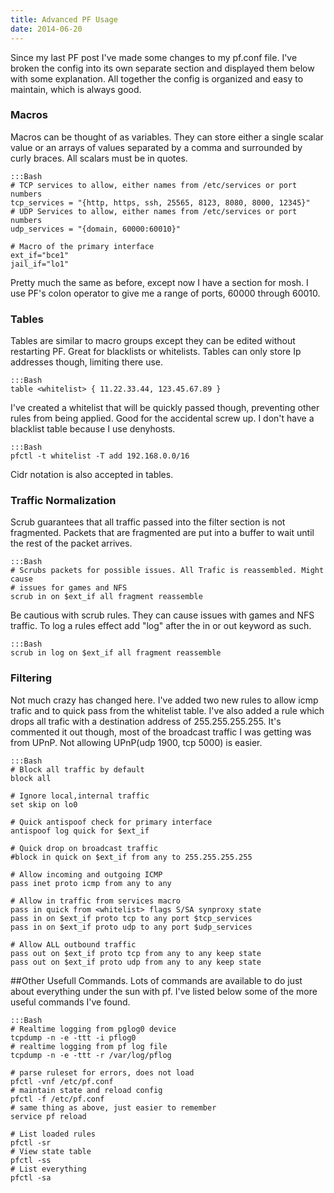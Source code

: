 ```yaml
---
title: Advanced PF Usage
date: 2014-06-20
---
```


Since my last PF post I've made some changes to my pf.conf file. I've broken the
config into its own separate section and displayed them below with some
explanation. All together the config is organized and easy to maintain, which is
always good.

### Macros

Macros can be thought of as variables. They can store either a single scalar value
or an arrays of values separated by a comma and surrounded by curly braces. All
scalars must be in quotes.

	:::Bash
	# TCP services to allow, either names from /etc/services or port numbers
	tcp_services = "{http, https, ssh, 25565, 8123, 8080, 8000, 12345}"
	# UDP Services to allow, either names from /etc/services or port numbers
	udp_services = "{domain, 60000:60010}"

	# Macro of the primary interface
	ext_if="bce1"
	jail_if="lo1"

Pretty much the same as before, except now I have a section for mosh. I use PF's
colon operator to give me a range of ports, 60000 through 60010.

### Tables

Tables are similar to macro groups except they can be edited without restarting
PF. Great for blacklists or whitelists. Tables can only store Ip addresses though,
limiting there use.

	:::Bash
	table <whitelist> { 11.22.33.44, 123.45.67.89 }

I've created a whitelist that will be quickly passed though, preventing other rules
from being applied. Good for the accidental screw up. I don't have a blacklist
table because I use denyhosts.  

	:::Bash
    pfctl -t whitelist -T add 192.168.0.0/16

Cidr notation is also accepted in tables.


### Traffic Normalization

Scrub guarantees that all traffic passed into the filter section is not fragmented. Packets
that are fragmented are put into a buffer to wait until the rest of the packet arrives.

	:::Bash
	# Scrubs packets for possible issues. All Trafic is reassembled. Might cause
	# issues for games and NFS
	scrub in on $ext_if all fragment reassemble

Be cautious with scrub rules. They can cause issues with games and NFS traffic.
To log a rules effect add "log" after the in or out keyword as such.

	:::Bash
	scrub in log on $ext_if all fragment reassemble

### Filtering

Not much crazy has changed here. I've added two new rules to allow icmp trafic and to
quick pass from the whitelist table. I've also added a rule which drops all
trafic with a destination address of 255.255.255.255. It's commented it out though,
most of the broadcast traffic I was getting was from UPnP. Not allowing
UPnP(udp 1900, tcp 5000) is easier.

	:::Bash
	# Block all traffic by default
	block all

	# Ignore local,internal traffic
	set skip on lo0

	# Quick antispoof check for primary interface
	antispoof log quick for $ext_if

	# Quick drop on broadcast traffic
	#block in quick on $ext_if from any to 255.255.255.255

	# Allow incoming and outgoing ICMP
	pass inet proto icmp from any to any

	# Allow in traffic from services macro
	pass in quick from <whitelist> flags S/SA synproxy state
	pass in on $ext_if proto tcp to any port $tcp_services
	pass in on $ext_if proto udp to any port $udp_services

	# Allow ALL outbound traffic
	pass out on $ext_if proto tcp from any to any keep state
	pass out on $ext_if proto udp from any to any keep state

##Other Usefull Commands.
Lots of commands are available to do just about everything under the sun with pf.
I've listed below some of the more useful commands I've found.

	:::Bash
	# Realtime logging from pglog0 device
	tcpdump -n -e -ttt -i pflog0
	# realtime logging from pf log file
	tcpdump -n -e -ttt -r /var/log/pflog

	# parse ruleset for errors, does not load
	pfctl -vnf /etc/pf.conf
	# maintain state and reload config
	pfctl -f /etc/pf.conf
	# same thing as above, just easier to remember
	service pf reload

	# List loaded rules
	pfctl -sr
	# View state table
	pfctl -ss
	# List everything
	pfctl -sa
